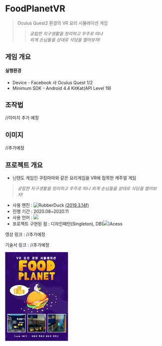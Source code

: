 FoodPlanetVR
============
>Oculus Quest2 환경의 VR 요리 시뮬레이션 게임   
>>*궁핍한 지구생활을 정리하고 우주로 떠나    
>>외계 손님들을 상대로 식당을 열어보자!*


## 게임 개요

#### 실행환경
- Device - Facebook 사 Oculus Quest 1/2   
- Minimum SDK - Android 4.4 KitKat(API Level 19)

## 조작법
//이미지 추가 예정

## 이미지
//추가예정

## 프로젝트 개요
- 닌텐도 게임인 쿠킹마마와 같은 요리게임을 VR에 접목한 캐주얼 게임
>*궁핍한 지구생활을 정리하고 우주로 떠나 
>외계 손님들을 상대로 식당을 열어보자!*





- 사용 엔진 : <img src="https://upload.wikimedia.org/wikipedia/commons/thumb/1/19/Unity_Technologies_logo.svg/1280px-Unity_Technologies_logo.svg.png" width="90px" height="30px" title="unity_image" alt="RubberDuck"></img> [(2019.3.14f)](https://unity3d.com/unity/whats-new/2019.3.14 "2019.3.14 link")   
- 진행 기간 : 2020.08~2020.11   
- 사용 언어 : <img src="https://img.shields.io/badge/C Sharp-239120?style=flat-square&logo=C Sharp&logoColor=white"/></a>   
- 프로젝트 구현된 점 : 디자인패턴(Singleton), DB(<img src="https://img.shields.io/badge/SQLite-003B57?style=flat-square&logo=SQLite&logoColor=white"/></a>)Acess  
    
영상 링크 : //추가예정

기술서 링크 : //추가예정

<img src="https://github.com/leehb105/FoodPlanetVR/blob/main/Assets/4.Images/Poster/Poster.png" width="40%" height="30%" title="px(픽셀) 크기 설정" alt="image"></img>

